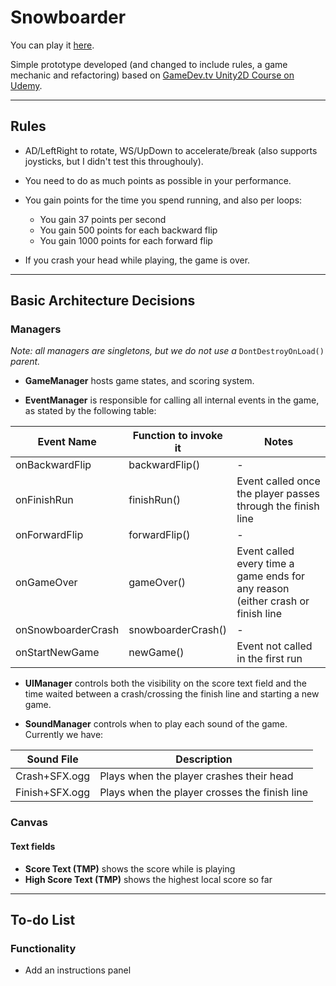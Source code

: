 # Snowboarder

You can play it [here](https://friarhob.github.io/snowboarder).

Simple prototype developed (and changed to include rules, a game mechanic and refactoring) based on [GameDev.tv Unity2D Course on Udemy](https://www.udemy.com/course/unitycourse/).

---

## Rules

* AD/LeftRight to rotate, WS/UpDown to accelerate/break (also supports joysticks, but I didn't test this throughouly).

* You need to do as much points as possible in your performance.

* You gain points for the time you spend running, and also per loops:
  - You gain 37 points per second
  - You gain 500 points for each backward flip
  - You gain 1000 points for each forward flip

* If you crash your head while playing, the game is over.

---

## Basic Architecture Decisions

### Managers

_Note: all managers are singletons, but we do not use a_ `DontDestroyOnLoad()` _parent._

* **GameManager** hosts game states, and scoring system.

* **EventManager** is responsible for calling all internal events in the game, as stated by the following table:

| Event Name         | Function to invoke it | Notes                                                                           |
| ------------------ | --------------------- | ------------------------------------------------------------------------------- |
| onBackwardFlip     | backwardFlip()        | -                                                                               |
| onFinishRun        | finishRun()           | Event called once the player passes through the finish line                     |
| onForwardFlip      | forwardFlip()         | -                                                                               |
| onGameOver         | gameOver()            | Event called every time a game ends for any reason (either crash or finish line |
| onSnowboarderCrash | snowboarderCrash()    | -                                                                               |
| onStartNewGame     | newGame()             | Event not called in the first run                                               |

* **UIManager** controls both the visibility on the score text field and the time waited between a crash/crossing the finish line and starting a new game.

* **SoundManager** controls when to play each sound of the game. Currently we have:

| Sound File     | Description                                   |
| -------------- | --------------------------------------------- |
| Crash+SFX.ogg  | Plays when the player crashes their head      |
| Finish+SFX.ogg | Plays when the player crosses the finish line |

### Canvas

#### Text fields

* **Score Text (TMP)** shows the score while is playing
* **High Score Text (TMP)** shows the highest local score so far

---

## To-do List

### Functionality

* Add an instructions panel